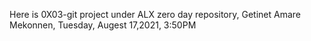 Here is 0X03-git project under ALX zero day repository, Getinet Amare Mekonnen, Tuesday, Augest 17,2021, 3:50PM
